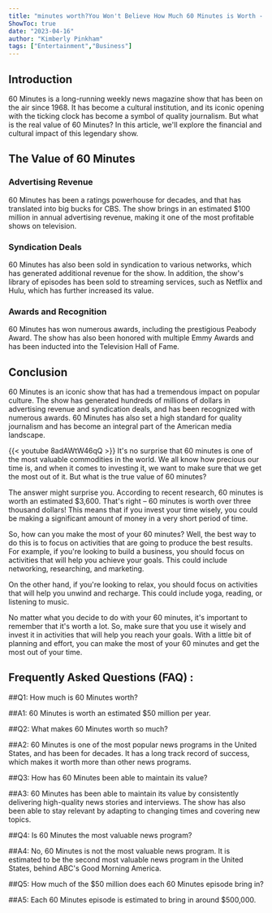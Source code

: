 ```yaml
---
title: "minutes worth?You Won't Believe How Much 60 Minutes is Worth - Here's the Shocking Answer!"
ShowToc: true 
date: "2023-04-16"
author: "Kimberly Pinkham" 
tags: ["Entertainment","Business"]
---
```

## Introduction

60 Minutes is a long-running weekly news magazine show that has been on the air since 1968. It has become a cultural institution, and its iconic opening with the ticking clock has become a symbol of quality journalism. But what is the real value of 60 Minutes? In this article, we'll explore the financial and cultural impact of this legendary show.

## The Value of 60 Minutes

### Advertising Revenue

60 Minutes has been a ratings powerhouse for decades, and that has translated into big bucks for CBS. The show brings in an estimated $100 million in annual advertising revenue, making it one of the most profitable shows on television.

### Syndication Deals

60 Minutes has also been sold in syndication to various networks, which has generated additional revenue for the show. In addition, the show's library of episodes has been sold to streaming services, such as Netflix and Hulu, which has further increased its value.

### Awards and Recognition

60 Minutes has won numerous awards, including the prestigious Peabody Award. The show has also been honored with multiple Emmy Awards and has been inducted into the Television Hall of Fame.

## Conclusion

60 Minutes is an iconic show that has had a tremendous impact on popular culture. The show has generated hundreds of millions of dollars in advertising revenue and syndication deals, and has been recognized with numerous awards. 60 Minutes has also set a high standard for quality journalism and has become an integral part of the American media landscape.

{{< youtube 8adAWtW46qQ >}} 
It's no surprise that 60 minutes is one of the most valuable commodities in the world. We all know how precious our time is, and when it comes to investing it, we want to make sure that we get the most out of it. But what is the true value of 60 minutes?

The answer might surprise you. According to recent research, 60 minutes is worth an estimated $3,600. That's right – 60 minutes is worth over three thousand dollars! This means that if you invest your time wisely, you could be making a significant amount of money in a very short period of time.

So, how can you make the most of your 60 minutes? Well, the best way to do this is to focus on activities that are going to produce the best results. For example, if you're looking to build a business, you should focus on activities that will help you achieve your goals. This could include networking, researching, and marketing.

On the other hand, if you're looking to relax, you should focus on activities that will help you unwind and recharge. This could include yoga, reading, or listening to music.

No matter what you decide to do with your 60 minutes, it's important to remember that it's worth a lot. So, make sure that you use it wisely and invest it in activities that will help you reach your goals. With a little bit of planning and effort, you can make the most of your 60 minutes and get the most out of your time.

## Frequently Asked Questions (FAQ) :
##Q1: How much is 60 Minutes worth?

##A1: 60 Minutes is worth an estimated $50 million per year.

##Q2: What makes 60 Minutes worth so much?

##A2: 60 Minutes is one of the most popular news programs in the United States, and has been for decades. It has a long track record of success, which makes it worth more than other news programs.

##Q3: How has 60 Minutes been able to maintain its value?

##A3: 60 Minutes has been able to maintain its value by consistently delivering high-quality news stories and interviews. The show has also been able to stay relevant by adapting to changing times and covering new topics.

##Q4: Is 60 Minutes the most valuable news program?

##A4: No, 60 Minutes is not the most valuable news program. It is estimated to be the second most valuable news program in the United States, behind ABC's Good Morning America. 

##Q5: How much of the $50 million does each 60 Minutes episode bring in?

##A5: Each 60 Minutes episode is estimated to bring in around $500,000.





